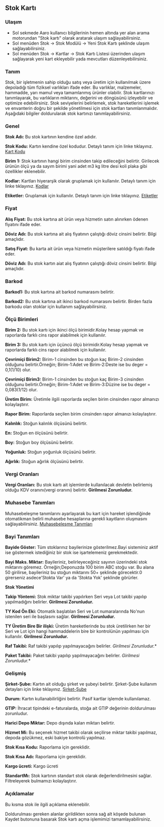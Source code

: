 
## Stok Kartı

### Ulaşım

- Sol sekmede Aaro kullanıcı bilgilerinin hemen altında yer alan arama motorundan "Stok kartı" olarak aratarak ulaşım sağlayabilirsiniz.
- Sol menüden Stok -> Stok Modülü -> Yeni Stok Kartı şeklinde ulaşım sağlayabilirsiniz. 
- Sol menüden Stok -> Kartlar -> Stok Kartı Listesi üzerinden ulaşım sağlayarak yeni kart ekleyebilir yada mevcutları düzenleyebilirsiniz.

### Tanım

Stok, bir işletmenin sahip olduğu satış veya üretim için kullanılmak üzere depoladığı tüm fiziksel varlıkları ifade eder. 
Bu varlıklar, malzemeler, hammadde, yarı mamul veya tamamlanmış ürünler olabilir. 
Stok kartlarınızı tanımlayarak, bu varlıkların miktarını, değerini ve döngüsünü izleyebilir ve optimize edebilirsiniz. 
Stok seviyelerini belirlemek, stok hareketlerini işlemek ve envanterin doğru bir şekilde yönetilmesi için stok kartları tanımlanmalıdır.
Aşağıdaki bilgiler doldurularak stok kartınızı tanımlayabilirsiniz.

### Genel

**Stok Adı:** Bu stok kartının kendine özel adıdır.

**Stok Kodu:** Kartın kendine özel kodudur. Detaylı tanım için linke tıklayınız. [Kart Kodu](/TemelOzellikler/KartKodu.md "Stok Kodu")

**Birim 1:** Stok kartının hangi birim cinsinden takip edileceğini belirtir. Girilecek ürünün ölçü ya da sayım birimi yani adet m3 kg litre desi koli plaka gibi özellikler eklenebilir.

**Kodlar:** Kartları hiyerarşik olarak gruplamak için kullanılır. Detaylı tanım için linke tıklayınız. [Kodlar](/TemelOzellikler/Kodlar.md "Kodlar")

**Etiketler:** Gruplamak için kullanılır. Detaylı tanım için linke tıklayınız. [Etiketler](/TemelOzellikler/Etiketler.md "Etiketler")


### Fiyat

**Alış Fiyat:** Bu stok kartına ait ürün veya hizmetin satın alınırken ödenen fiyatını ifade eder.

**Döviz Adı:** Bu stok kartına ait alış fiyatının çalıştığı döviz cinsini belirtir. Bilgi amaçlıdır.

**Satış Fiyat:** Bu karta ait ürün veya hizmetin müşterilere satıldığı fiyatı ifade eder.

**Döviz Adı:** Bu stok kartın aiat alış fiyatının çalıştığı döviz cinsini belirtir. Bilgi amaçlıdır.


### Barkod

**Barkod1:** Bu stok kartına ait barkod numarasını belirtir. 

**Barkod2:** Bu stok kartına ait ikinci barkod numarasını belirtir. Birden fazla barkodu olan stoklar için kullanım sağlayabilirsiniz.


### Ölçü Birimleri

**Birim 2:** Bu stok kartı için ikinci ölçü birimidir.Kolay hesap yapmak ve raporlarda farklı cins rapor alabilmek için kullanılır.

**Birim 3:** Bu stok kartı için üçüncü ölçü birimidir.Kolay hesap yapmak ve raporlarda farklı cins rapor alabilmek için kullanılır.

**Çevrimiçi Birim2:** Birim-1 cinsinden bu stoğun kaç Birim-2 cinsinden olduğunu belirtir.Örneğin; Birim-1:Adet ve Birim-2:Deste ise bu deger = 0,1(1/10) olur.

**Çevrimiçi Birim3:** Birim-1 cinsinden bu stoğun kaç Birim-3 cinsinden olduğunu belirtir.Örneğin; Birim-1:Adet ve Birim-3:Düzine ise bu deger = 0,083(1/12) olur.

**Üretim Birim:** Üretimle ilgili raporlarda seçilen birim cinsinden rapor almanızı kolaylaştırır.

**Rapor Birim:** Raporlarda seçilen birim cinsinden rapor almanızı kolaylaştırır.

**Kalınlık:** Stoğun kalınlık ölçüsünü belirtir.

**En:** Stoğun en ölçüsünü belirtir.

**Boy:** Stoğun boy ölçüsünü belirtir.

**Yoğunluk:** Stoğun yoğunluk ölçüsünü belirtir.

**Ağırlık:** Stoğun ağırlık ölçüsünü belirtir.


### Vergi Oranları

**Vergi Oranları:** Bu stok kartı ait işlemlerde kullanılacak devletin belirlemiş olduğu KDV oranını(vergi oranını) belirtir. **Girilmesi Zorunludur.**

### Muhasebe Tanımları

Muhasebeleşme tanımlarını ayarlayarak bu kart için hareket işlendiğinde otomatikman belirli muhasebe hesaplarına gerekli kayıtların oluşmasını sağlayabilirsiniz.
[Muhasebeleşme Tanımları](/TemelOzellikler/MuhasebelesmeTanimlari.md "Muhasebeleşme Tanımları")



### Bayi Tanımları

**Bayide Göster:** Tüm stoklarınız bayilerinize gösterilmez.Bayi sisteminiz aktif ise göstermek istediğiniz bir stok ise işartelemeniz gerekmektedir.

**Bayi Maks. Miktar:** Bayileriniz, belirleyeceğiniz sayının üzerindeki stok miktarını göremez. Örneğin;Deponuzda 100 birim ABC stoğu var.
Bu alana 50 girilirse, bayileriniz bu stoğun miktarını 50+ şeklinde görecektir.0 girerseniz asdece'Stokta Var' ya da 'Stokta Yok' şeklinde görürler.

**Stok Yönetimi**

**Takip Yöntemi:** Stok miktar takibi yapılırken Seri veya Lot takibi yapılıp yapılmadığını belirler. **Girilmesi Zorunludur.**

**TY Kod Ön Eki:** Otomatik başlatılan Seri ve Lot numaralarında No'nun istenilen seri ile başlasını sağlar. **Girilmesi Zorunludur.**

**TY Üretim Bire Bir ilişki:** Üretim hareketlerinde bu stok üretilirken her bir Seri ve Lot için hangi hammaddelerin bire bir kontrolünün yapılması için kullanılır. **Girilmesi Zorunludur.**

**Raf Takibi:** Raf takibi yapılıp yapılmayacağını belirler. *Girilmesi Zorunludur.**

**Paket Takibi:** Paket takibi yapılıp yapılmayacağını belirler. *Girilmesi Zorunludur.**


### Gelişmiş

**Şirket-Şube:**  Kartın ait olduğu şirket ve şubeyi belirtir. Şirket-Şube kullanım detayları için linke tıklayınız. [Şirket-Şube](/TemelOzellikler/SirketSubeKart.md "Şirket-Şube")

**Durum:** Kartın kullanabilirliğini belirtir. Pasif kartlar işlemde kullanılamaz.

**GTIP:** İhracat tipindeki e-faturalarda, stoğa ait GTIP değerinin doldurulması zorunludur.

**Harici Depo Miktar:** Depo dışında kalan miktarı belirtir.

**Hizmet Mi:** Bu seçenek hizmet takibi olarak seçilirse miktar takibi yapılmaz, depoda gözükmez, eski bakiye kontrolü yapılmaz.

**Stok Kısa Kodu:** Raporlama için gereklidir. 

**Stok Kısa Adı:** Raporlama için gereklidir. 

**Kargo ücreti:** Kargo ücreti 

**StandartMı:** Stok kartının standart stok olarak değerlendirilmesini sağlar. Filtreleyerek bulmamızı kolaylaştırır. 


### Açıklamalar

Bu kısma stok ile ilgili açıklama eklenebilir.


Doldurulması gereken alanlar girildikten sonra sağ alt köşede bulunan Kaydet butonuna basarak Stok kartı açma işlemimizi tamamlayabilirsiniz.
